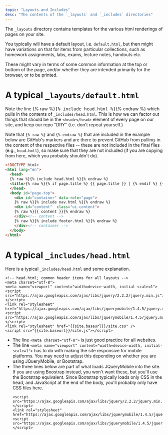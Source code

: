 ```yaml
---
topic: "Layouts and Includes"
desc: "The contents of the `_layouts` and `_includes` directories"
---
```


The `_layouts` directory contains templates for the various html renderings of pages on your site.

You typically will have a default layout, i.e. `default.html`, but then might have variations on that
for items from particular collections, such as homework assignments, labs, exams, lecture notes, handouts etc.

These might vary in terms of some common information at the top or bottom of the page, and/or whether they are
intended primarily for the browser, or to be printed.

# A typical `_layouts/default.html`

Note the line   {% raw %}<tt>{% include head.html %}</tt>{% endraw %} which pulls in the contents of `_includes/head.html`.  This is how
we can factor out things that should be in the `<head></head>` element of every page on our site, and keep 
our repo "DRY" (i.e. don't repeat yourself.)

Note that `{% raw %}` and `{% endraw %}` that are included in the example below are GitHub's markers and are there to prevent GitHub from pulling-in the content of the respective files -- these are not included in the final files (e.g., `head.hmtl`), so make sure that they are not included (if you are copying from here, which you probably shouldn't do).

```html
<!DOCTYPE html>
<html lang="en">
  <head>
  {% raw %}{% include head.html %}{% endraw %}
  <title>{% raw %}{% if page.title %} {{ page.title }} | {% endif %} {{ site.name }}{% endraw %}</title>
  </head>
  <body id="page-top">
    <div id="container" data-role="page">
    {% raw %}{% include nav.html %}{% endraw %}
    <div id="content"  class="ui-content">
    {% raw %}{{ content }}{% endraw %}
    </div><!-- content -->
    {% raw %}{% include footer.html %}{% endraw %}
    </div><!-- container -->
  </body>
</html>
```

# A typical `_includes/head.html`

Here is a typical `_includes/head.html` and some explanation.

```
<!-- head.html; common header items for all layouts -->
<meta charset="utf-8">
<meta name="viewport" content="width=device-width, initial-scale=1">
<script src="https://ajax.googleapis.com/ajax/libs/jquery/2.2.2/jquery.min.js"></script>
<link rel="stylesheet" href="https://ajax.googleapis.com/ajax/libs/jquerymobile/1.4.5/jquery.mobile.min.css">
<script src="https://ajax.googleapis.com/ajax/libs/jquerymobile/1.4.5/jquery.mobile.min.js"></script>
<link rel="stylesheet" href="{{site.baseurl}}/site.css" />
<script src="{{site.baseurl}}/site.js"></script>
```

* The line `<meta charset="utf-8">` is just good practice for all websites.
* The line `<meta name="viewport" content="width=device-width, initial-scale=1">` has to do with making the site
   responsive for mobile platforms.  You may need to adjust this depending on whether you are using JQueryMobile,
   or Bootstrap.
* The three lines below are part of what loads JQueryMobile into the site.  If you are using Boostrap instead,
   you won't want these, but you'll use the Bootstrap equivalent.  Since Bootstrap typically loads only CSS
   in the head, and JavaScript at the end of the body, you'll probably only have CSS files here.
   ```
   <script src="https://ajax.googleapis.com/ajax/libs/jquery/2.2.2/jquery.min.js"></script>
   <link rel="stylesheet" href="https://ajax.googleapis.com/ajax/libs/jquerymobile/1.4.5/jquery.mobile.min.css">
   <script src="https://ajax.googleapis.com/ajax/libs/jquerymobile/1.4.5/jquery.mobile.min.js"></script>
   ```
   
